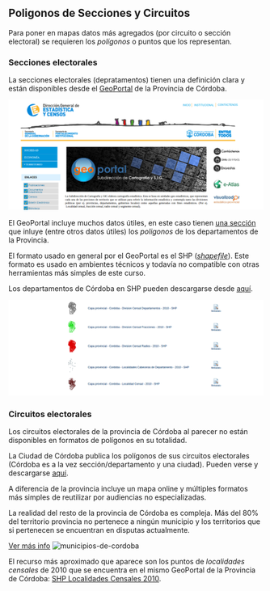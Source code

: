 ## Poligonos de Secciones y Circuitos

Para poner en mapas datos más agregados (por circuito o sección electoral) se requieren los _polígonos_ o puntos que los representan.  

### Secciones electorales

La secciones electorales (depratamentos) tienen una definición clara y están disponibles desde el [GeoPortal](http://estadistica.cba.gov.ar/Territorio/GeoPortal/tabid/564/language/es-AR/Default.aspx) de la Provincia de Córdoba.  

![geoportal](../img/geoportal-home.png)

El GeoPortal incluye muchos datos útiles, en este caso tienen [una sección](http://estadistica.cba.gov.ar/Territorio/GeoPortal/CapasProvincia/CapasGeneralesProvincia/CapasdePol%C3%ADticayAdministraci%C3%B3nProvincia/tabid/847/language/es-AR/Default.aspx) que inluye (entre otros datos útiles) los _poligonos_ de los departamentos de la Provincia.  

El formato usado en general por el GeoPortal es el SHP ([_shapefile_](https://es.wikipedia.org/wiki/Shapefile)). Este formato es usado en ambientes técnicos y todavía no compatible con otras herramientas más simples de este curso.

Los departamentos de Córdoba en SHP pueden descargarse desde [aquí](http://estadistica.cba.gov.ar/LinkClick.aspx?fileticket=A4SgYgeHpIc%3d&tabid=696&language=es-AR).  

![geoportal-poligonos](../img/geoportal-poligonos.png)

### Circuitos electorales

Los circuitos electorales de la provincia de Córdoba al parecer no están disponibles en formatos de polígonos en su totalidad.  

La Ciudad de Córdoba publica los polígonos de sus circuitos electorales (Córdoba es a la vez sección/departamento y una ciudad). Pueden verse y descargarse [aquí](https://gobiernoabierto.cordoba.gob.ar/data/datos-abiertos/categoria/legislacion/seccionales-y-circuitos-electorales/212).  

A diferencia de la provincia incluye un mapa online y múltiples formatos más simples de reutilizar por audiencias no especializadas.  

La realidad del resto de la provincia de Córdoba es compleja. Más del 80% del territorio provincia no pertenece a ningún municipio y los territorios que si pertenecen se encuentran en disputas actualmente.

[Ver más info](https://andresvazquez.com.ar/blog/los-municipios-de-cordoba-no-existen/)
![municipios-de-cordoba](https://andresvazquez.com.ar/blog/wp-content/uploads/2014/05/Selection_034.png)

El recurso más aproximado que aparece son los puntos de _localidades censales_ de 2010 que se encuentra en el mismo GeoPortal de la Provincia de Córdoba: [SHP Localidades Censales 2010](http://estadistica.cba.gov.ar/LinkClick.aspx?fileticket=eEKeiKWrGvE%3d&tabid=696&language=es-AR).  



